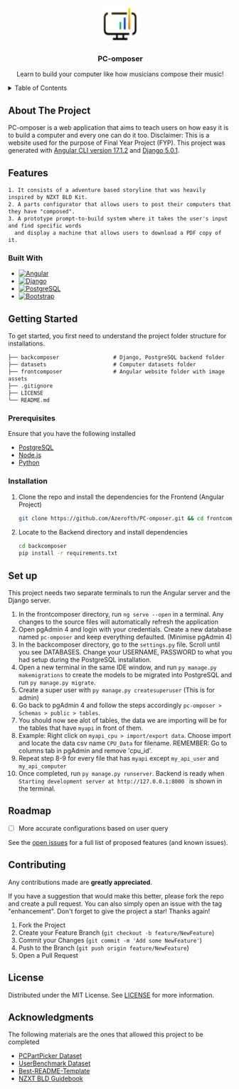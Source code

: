 <!-- Improved compatibility of back to top link: See: https://github.com/othneildrew/Best-README-Template/pull/73 -->
<a name="readme-top"></a>
<!--
*** Thanks for checking out the Best-README-Template. If you have a suggestion
*** that would make this better, please fork the repo and create a pull request
*** or simply open an issue with the tag "enhancement".
*** Don't forget to give the project a star!
*** Thanks again! Now go create something AMAZING! :D
-->
<!-- PROJECT LOGO -->
<br />
<div align="center">
  <a href="https://github.com/Azerofth/PC-omposer">
    <img src="frontcomposer/src/assets/logo/PC-omposer logo.png" alt="Logo" width="80" height="80">
  </a>

  <h3 align="center">PC-omposer</h3>

  <p align="center">
   Learn to build your computer like how musicians compose their music!
  </p>
</div>



<!-- TABLE OF CONTENTS -->
<details>
  <summary>Table of Contents</summary>
  <ol>
    <li>
      <a href="#about-the-project">About The Project</a>
      <ul>
        <li><a href="#built-with">Built With</a></li>
      </ul>
    </li>
    <li>
      <a href="#getting-started">Getting Started</a>
      <ul>
        <li><a href="#prerequisites">Prerequisites</a></li>
        <li><a href="#installation">Installation</a></li>
      </ul>
    </li>
    <li><a href="#usage">Usage</a></li>
    <li><a href="#roadmap">Roadmap</a></li>
    <li><a href="#contributing">Contributing</a></li>
    <li><a href="#license">License</a></li>
    <li><a href="#acknowledgments">Acknowledgments</a></li>
  </ol>
</details>



<!-- ABOUT THE PROJECT -->
## About The Project
PC-omposer is a web application that aims to teach users on how easy it is to build a computer and every one can do it too.
Disclaimer: This is a website used for the purpose of Final Year Project (FYP). This project was generated with [Angular CLI version 17.1.2]() and [Django 5.0.1]().

## Features
```
1. It consists of a adventure based storyline that was heavily inspired by NZXT BLD Kit.
2. A parts configurator that allows users to post their computers that they have "composed".
3. A prototype prompt-to-build system where it takes the user's input and find specific words 
  and display a machine that allows users to download a PDF copy of it.
```

### Built With

* [![Angular]][Angular-url]
* [![Django]][Django-url]
* [![PostgreSQL]][PostgreSQL-url]
* [![Bootstrap][Bootstrap.com]][Bootstrap-url]

<!-- GETTING STARTED -->
## Getting Started

To get started, you first need to understand the project folder structure for installations.
```
├── backcomposer                 # Django, PostgreSQL backend folder
├── datasets                     # Computer datasets folder
├── frontcomposer                # Angular website folder with image assets
├── .gitignore
├── LICENSE
└── README.md
```

### Prerequisites

Ensure that you have the following installed
* [PostgreSQL](https://www.postgresql.org/download/)
* [Node.js](https://nodejs.org/en/download/)
* [Python](https://www.python.org/downloads/)

### Installation

1. Clone the repo and install the dependencies for the Frontend (Angular Project)
   ```sh
   git clone https://github.com/Azerofth/PC-omposer.git && cd frontcomposer && npm install
   ```
3. Locate to the Backend directory and install dependencies
   ```sh
   cd backcomposer
   pip install -r requirements.txt
   ```

## Set up
This project needs two separate terminals to run the Angular server and the Django server.
1. In the frontcomposer directory, run `ng serve --open` in a terminal. Any changes to the source files will automatically refresh the application
2. Open pgAdmin 4 and login with your credentials. Create a new database named `pc-omposer` and keep everything defaulted. (Minimise pgAdmin 4)
3. In the backcomposer directory, go to the `settings.py` file. Scroll until you see DATABASES. Change your USERNAME, PASSWORD to what you had setup during the PostgreSQL installation.
5. Open a new terminal in the same IDE window, and run `py manage.py makemigrations` to create the models to be migrated into PostgreSQL and run `py manage.py migrate`.
6. Create a super user with `py manage.py createsuperuser` (This is for admin)
7. Go back to pgAdmin 4 and follow the steps accordingly `pc-omposer > Schemas > public > tables`.
8. You should now see alot of tables, the data we are importing will be for the tables that have `myapi` in front of them.
9. Example: Right click on `myapi_cpu > import/export data`. Choose import and locate the data csv name `CPU_Data` for filename. REMEMBER: Go to columns tab in pgAdmin and remove 'cpu_id'.
10. Repeat step 8-9 for every file that has `myapi` except `my_api_user` and `my_api_computer` 
11. Once completed, run `py manage.py runserver`. Backend is ready when `Starting development server at http://127.0.0.1:8000 ` is shown in the terminal.

<!-- ROADMAP -->
## Roadmap

- [ ] More accurate configurations based on user query

See the [open issues](https://github.com/Azerofth/PC-omposer/issues) for a full list of proposed features (and known issues).

<!-- CONTRIBUTING -->
## Contributing

Any contributions made are **greatly appreciated**.

If you have a suggestion that would make this better, please fork the repo and create a pull request. You can also simply open an issue with the tag "enhancement".
Don't forget to give the project a star! Thanks again!

1. Fork the Project
2. Create your Feature Branch (`git checkout -b feature/NewFeature`)
3. Commit your Changes (`git commit -m 'Add some NewFeature'`)
4. Push to the Branch (`git push origin feature/NewFeature`)
5. Open a Pull Request

<!-- LICENSE -->
## License

Distributed under the MIT License. See [LICENSE](https://github.com/Azerofth/PC-omposer/blob/main/LICENSE.txt) for more information.

<!-- ACKNOWLEDGMENTS -->
## Acknowledgments

The following materials are the ones that allowed this project to be completed

* [PCPartPicker Dataset](https://github.com/docyx/pc-part-dataset)
* [UserBenchmark Dataset](https://www.userbenchmark.com/page/developer)
* [Best-README-Template](https://github.com/othneildrew/Best-README-Template/blob/master/LICENSE.txt)
* [NZXT BLD Guidebook](https://www.datocms-assets.com/34299/1634612699-bld-kit-illustrated-guidebook.pdf)

[Angular]: https://img.shields.io/badge/angular-%23DD0031.svg?style=for-the-badge&logo=angular&logoColor=white
[Angular-url]: https://angular.io/
[Bootstrap.com]: https://img.shields.io/badge/Bootstrap-563D7C?style=for-the-badge&logo=bootstrap&logoColor=white
[Bootstrap-url]: https://getbootstrap.com
[Django]: https://img.shields.io/badge/django-%23092E20.svg?style=for-the-badge&logo=django&logoColor=white
[Django-url]: https://www.djangoproject.com/
[PostgreSQL]: https://img.shields.io/badge/postgresql-%23336791.svg?style=for-the-badge&logo=postgresql&logoColor=white
[PostgreSQL-url]:https://www.postgresql.org/

